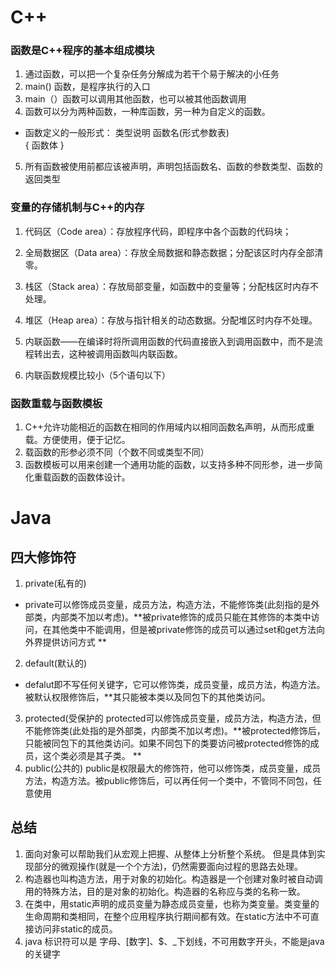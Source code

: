 # C++
### 函数是C++程序的基本组成模块
1. 通过函数，可以把一个复杂任务分解成为若干个易于解决的小任务
2. main() 函数，是程序执行的入口
3. main（）函数可以调用其他函数，也可以被其他函数调用
4. 函数可以分为两种函数，一种库函数，另一种为自定义的函数。
 * 函数定义的一般形式：
类型说明  函数名(形式参数表)  
     {
       函数体
      }
5. 所有函数被使用前都应该被声明，声明包括函数名、函数的参数类型、函数的返回类型

### 变量的存储机制与C++的内存
1. 代码区（Code area）：存放程序代码，即程序中各个函数的代码块；

2. 全局数据区（Data area）：存放全局数据和静态数据；分配该区时内存全部清零。
3. 栈区（Stack area）：存放局部变量，如函数中的变量等；分配栈区时内存不处理。
4. 堆区（Heap area）：存放与指针相关的动态数据。分配堆区时内存不处理。
5. 内联函数——在编译时将所调用函数的代码直接嵌入到调用函数中，而不是流程转出去，这种被调用函数叫内联函数。
6. 内联函数规模比较小（5个语句以下）

### 函数重载与函数模板
1. C++允许功能相近的函数在相同的作用域内以相同函数名声明，从而形成重载。方便使用，便于记忆。
2. 载函数的形参必须不同（个数不同或类型不同）
3. 函数模板可以用来创建一个通用功能的函数，以支持多种不同形参，进一步简化重载函数的函数体设计。

# Java
## 四大修饰符
1. private(私有的)
* private可以修饰成员变量，成员方法，构造方法，不能修饰类(此刻指的是外部类，内部类不加以考虑)。**被private修饰的成员只能在其修饰的本类中访问，在其他类中不能调用，但是被private修饰的成员可以通过set和get方法向外界提供访问方式 **
2. default(默认的)
* defalut即不写任何关键字，它可以修饰类，成员变量，成员方法，构造方法。被默认权限修饰后，**其只能被本类以及同包下的其他类访问。
3. protected(受保护的
protected可以修饰成员变量，成员方法，构造方法，但不能修饰类(此处指的是外部类，内部类不加以考虑)。**被protected修饰后，只能被同包下的其他类访问。如果不同包下的类要访问被protected修饰的成员，这个类必须是其子类。 **
4. public(公共的)
public是权限最大的修饰符，他可以修饰类，成员变量，成员方法，构造方法。被public修饰后，可以再任何一个类中，不管同不同包，任意使用
## 总结
1. 面向对象可以帮助我们从宏观上把握、从整体上分析整个系统。 但是具体到实现部分的微观操作(就是一个个方法)，仍然需要面向过程的思路去处理。
2. 构造器也叫构造方法，用于对象的初始化。构造器是一个创建对象时被自动调用的特殊方法，目的是对象的初始化。构造器的名称应与类的名称一致。
3. 在类中，用static声明的成员变量为静态成员变量，也称为类变量。类变量的生命周期和类相同，在整个应用程序执行期间都有效。在static方法中不可直接访问非static的成员。
4. java 标识符可以是 字母、[数字]、$、_下划线，不可用数字开头，不能是java 的关键字

